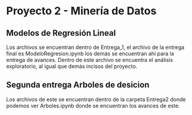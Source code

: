 # Proyecto 2 - Minería de Datos
## Modelos de Regresión Lineal
Los archivos se encuentran dentro de Entrega_1, el archivo de la entrega final es ModeloRegresion.ipynb los demás se encuentran ahí para la entrega de avances. Dentro de este archivo se encuentra el análisis exploratorio, al igual que demás incisos del proyecto.


## Segunda entrega Arboles de desicion
Los archivos de este se encuentran dentro de la carpeta Entrega2 donde podemos ver Arboles.ipynb donde se encuentran los avances de este. 
